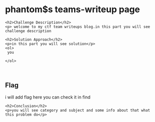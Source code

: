 
<!DOCTYPE html>
<html>

<body>
    <h1>phantom$s teams-writeup page</h1>

    <h2>Challenge Description</h2>
    <p> welcome to my ctf team writeups blog.in this part you will see challenge description
</p>

    <h2>Solution Approach</h2>
    <p>in this part you will see solution</p>
    <ol>
     you
    
    </ol>
<br>
    <h2>Flag</h2>
    <p class="flag">i will add flag here you can check it in find
</p>

    <h2>Conclusion</h2>
    <p>you will see category and subject and some info about that what this problem do</p>
</body>
</html>
